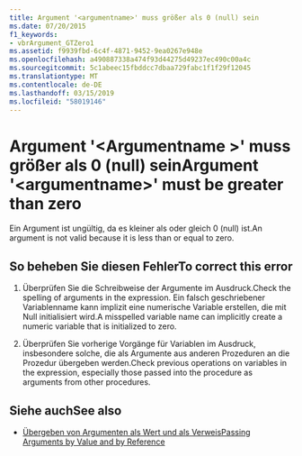 ```yaml
---
title: Argument '<argumentname>' muss größer als 0 (null) sein
ms.date: 07/20/2015
f1_keywords:
- vbrArgument_GTZero1
ms.assetid: f9939fbd-6c4f-4871-9452-9ea0267e948e
ms.openlocfilehash: a490887338a474f93d44275d49237ec490c00a4c
ms.sourcegitcommit: 5c1abeec15fbddcc7dbaa729fabc1f1f29f12045
ms.translationtype: MT
ms.contentlocale: de-DE
ms.lasthandoff: 03/15/2019
ms.locfileid: "58019146"
---
```

# <a name="argument-argumentname-must-be-greater-than-zero"></a><span data-ttu-id="c803f-102">Argument '\<Argumentname >' muss größer als 0 (null) sein</span><span class="sxs-lookup"><span data-stu-id="c803f-102">Argument '\<argumentname>' must be greater than zero</span></span>
<span data-ttu-id="c803f-103">Ein Argument ist ungültig, da es kleiner als oder gleich 0 (null) ist.</span><span class="sxs-lookup"><span data-stu-id="c803f-103">An argument is not valid because it is less than or equal to zero.</span></span>  
  
## <a name="to-correct-this-error"></a><span data-ttu-id="c803f-104">So beheben Sie diesen Fehler</span><span class="sxs-lookup"><span data-stu-id="c803f-104">To correct this error</span></span>  
  
1.  <span data-ttu-id="c803f-105">Überprüfen Sie die Schreibweise der Argumente im Ausdruck.</span><span class="sxs-lookup"><span data-stu-id="c803f-105">Check the spelling of arguments in the expression.</span></span> <span data-ttu-id="c803f-106">Ein falsch geschriebener Variablenname kann implizit eine numerische Variable erstellen, die mit Null initialisiert wird.</span><span class="sxs-lookup"><span data-stu-id="c803f-106">A misspelled variable name can implicitly create a numeric variable that is initialized to zero.</span></span>  
  
2.  <span data-ttu-id="c803f-107">Überprüfen Sie vorherige Vorgänge für Variablen im Ausdruck, insbesondere solche, die als Argumente aus anderen Prozeduren an die Prozedur übergeben werden.</span><span class="sxs-lookup"><span data-stu-id="c803f-107">Check previous operations on variables in the expression, especially those passed into the procedure as arguments from other procedures.</span></span>  
  
## <a name="see-also"></a><span data-ttu-id="c803f-108">Siehe auch</span><span class="sxs-lookup"><span data-stu-id="c803f-108">See also</span></span>

- [<span data-ttu-id="c803f-109">Übergeben von Argumenten als Wert und als Verweis</span><span class="sxs-lookup"><span data-stu-id="c803f-109">Passing Arguments by Value and by Reference</span></span>](../../visual-basic/programming-guide/language-features/procedures/passing-arguments-by-value-and-by-reference.md)

